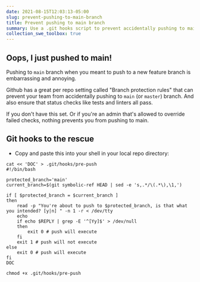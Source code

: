 ```yaml
---
date: 2021-08-15T12:03:13-05:00
slug: prevent-pushing-to-main-branch
title: Prevent pushing to main branch
summary: Use a .git hooks script to prevent accidentally pushing to main branch
collection_swe_toolbox: true
---
```


## Oops, I just pushed to main!

Pushing to `main` branch when you meant to push to a new feature branch is embarrassing and annoying.

Github has a great per repo setting called "Branch protection rules" that can prevent your team from accidentally pushing to `main` (or `master`) branch. And also ensure that status checks like tests and linters all pass.

If you don't have this set. Or if you're an admin that's allowed to override failed checks, nothing prevents you from pushing to main.

## Git hooks to the rescue

- Copy and paste this into your shell in your local repo directory:

```shell
cat << 'DOC' > .git/hooks/pre-push
#!/bin/bash

protected_branch='main'
current_branch=$(git symbolic-ref HEAD | sed -e 's,.*/\(.*\),\1,')

if [ $protected_branch = $current_branch ]
then
    read -p "You're about to push to $protected_branch, is that what you intended? [y|n] " -n 1 -r < /dev/tty
    echo
    if echo $REPLY | grep -E '^[Yy]$' > /dev/null
    then
        exit 0 # push will execute
    fi
    exit 1 # push will not execute
else
    exit 0 # push will execute
fi
DOC

chmod +x .git/hooks/pre-push
```
